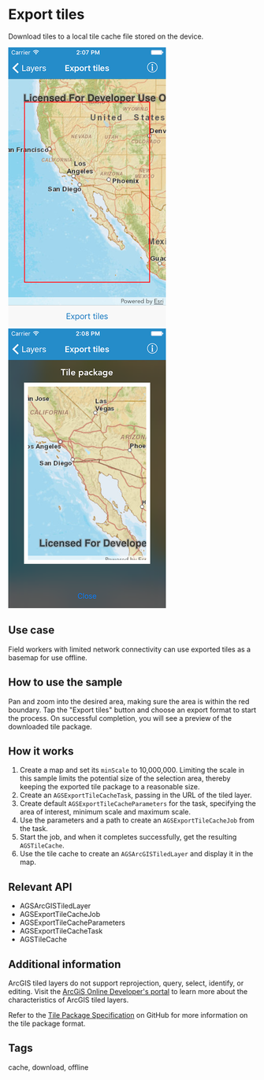 # Export tiles

Download tiles to a local tile cache file stored on the device.

![Map of tiles to export](export-tiles-1.png)
![Tile package result](export-tiles-2.png)

## Use case

Field workers with limited network connectivity can use exported tiles as a basemap for use offline.

## How to use the sample

Pan and zoom into the desired area, making sure the area is within the red boundary. Tap the "Export tiles" button and choose an export format to start the process. On successful completion, you will see a preview of the downloaded tile package.

## How it works

1. Create a map and set its `minScale` to 10,000,000. Limiting the scale in this sample limits the potential size of the selection area, thereby keeping the exported tile package to a reasonable size.
2. Create an `AGSExportTileCacheTask`, passing in the URL of the tiled layer.
3. Create default `AGSExportTileCacheParameters` for the task, specifying the area of interest, minimum scale and maximum scale.
4. Use the parameters and a path to create an `AGSExportTileCacheJob` from the task.
5. Start the job, and when it completes successfully, get the resulting `AGSTileCache`.
6. Use the tile cache to create an `AGSArcGISTiledLayer` and display it in the map.

## Relevant API

* AGSArcGISTiledLayer
* AGSExportTileCacheJob
* AGSExportTileCacheParameters
* AGSExportTileCacheTask
* AGSTileCache

## Additional information

ArcGIS tiled layers do not support reprojection, query, select, identify, or editing. Visit the [ArcGiS Online Developer's portal](https://developers.arcgis.com/ios/latest/swift/guide/layer-types-described.htm#ESRI_SECTION1_30E7379BE7FE4EC2AF7D8FBFEA7BB4CC) to learn more about the characteristics of ArcGIS tiled layers.

Refer to the [Tile Package Specification](https://github.com/Esri/tile-package-spec) on GitHub for more information on the tile package format.

## Tags

cache, download, offline
